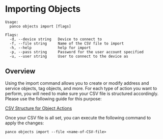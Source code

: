 # Importing Objects

```
Usage:
  panco objects import [flags]

Flags:
  -d, --device string   Device to connect to
  -f, --file string     Name of the CSV file to import
  -h, --help            help for import
  -p, --pass string     Password for the user account specified
  -u, --user string     User to connect to the device as
  ```

## Overview

Using the import command allows you to create or modify address and service objects, tag objects, and more. For each type of action you want to perform,
you will need to make sure your CSV file is structured accordingly. Please use the following guide for this purpose:

[CSV Structure for Object Actions](https://scottdware.github.io/panco/csv_objects.html)

Once your CSV file is all set, you can execute the following command to apply the changes:

```
panco objects import --file <name-of-CSV-file>
```